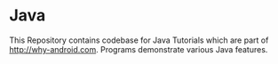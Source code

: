 # Java
This Repository contains codebase for Java Tutorials which are part of http://why-android.com. Programs demonstrate various Java features.
